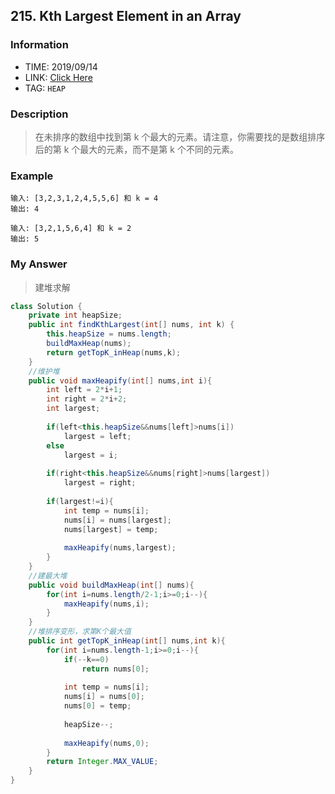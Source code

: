 ## 215. Kth Largest Element in an Array

### Information
* TIME: 2019/09/14
* LINK: [Click Here](https://leetcode-cn.com/problems/kth-largest-element-in-an-array/)
* TAG: `HEAP`

### Description
> 在未排序的数组中找到第 k 个最大的元素。请注意，你需要找的是数组排序后的第 k 个最大的元素，而不是第 k 个不同的元素。

### Example
```text
输入: [3,2,3,1,2,4,5,5,6] 和 k = 4
输出: 4

输入: [3,2,1,5,6,4] 和 k = 2
输出: 5
```

### My Answer
> 建堆求解
```java
class Solution {
    private int heapSize;
    public int findKthLargest(int[] nums, int k) {
        this.heapSize = nums.length;
        buildMaxHeap(nums);
        return getTopK_inHeap(nums,k);
    }
    //维护堆
    public void maxHeapify(int[] nums,int i){
        int left = 2*i+1;
        int right = 2*i+2;
        int largest;
        
        if(left<this.heapSize&&nums[left]>nums[i])
            largest = left;
        else
            largest = i;
        
        if(right<this.heapSize&&nums[right]>nums[largest])
            largest = right;
        
        if(largest!=i){
            int temp = nums[i];
            nums[i] = nums[largest];
            nums[largest] = temp;
            
            maxHeapify(nums,largest);
        }
    }
    //建最大堆
    public void buildMaxHeap(int[] nums){
        for(int i=nums.length/2-1;i>=0;i--){
            maxHeapify(nums,i);
        }
    }
    //堆排序变形，求第K个最大值
    public int getTopK_inHeap(int[] nums,int k){
        for(int i=nums.length-1;i>=0;i--){
            if(--k==0)
                return nums[0];
            
            int temp = nums[i];
            nums[i] = nums[0];
            nums[0] = temp;
            
            heapSize--;
            
            maxHeapify(nums,0);
        }
        return Integer.MAX_VALUE;
    }
}
```
